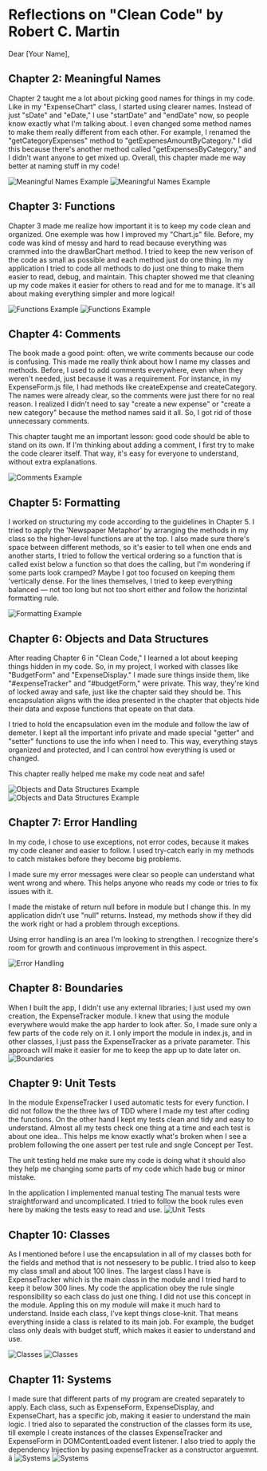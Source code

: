 # Reflections on "Clean Code" by Robert C. Martin

Dear [Your Name],

## Chapter 2: Meaningful Names

Chapter 2 taught me a lot about picking good names for things in my code. Like in my "ExpenseChart" class, I started using clearer names. Instead of just "sDate" and "eDate," I use "startDate" and "endDate" now, so people know exactly what I'm talking about. I even changed some method names to make them really different from each other. For example, I renamed the "getCategoryExpenses" method to "getExpenesAmountByCategory." I did this because there's another method called "getExpensesByCategory," and I didn't want anyone to get mixed up. Overall, this chapter made me way better at naming stuff in my code!

![Meaningful Names Example](/img/1.png)
![Meaningful Names Example](/img/2.png)


## Chapter 3: Functions

Chapter 3 made me realize how important it is to keep my code clean and organized. One exemple was how I improved my "Chart.js" file. Before, my code was kind of messy and hard to read because everything was crammed into the drawBarChart method. I tried to keep the new verison of the code as small as possible and each method just do one thing. In my application I tried to code all methods to do just one thing to make them easier to read, debug, and maintain.
This chapter showed me that cleaning up my code makes it easier for others to read and for me to manage. It's all about making everything simpler and more logical!

![Functions Example](/img/3.png)
![Functions Example](/img/4.png)


## Chapter 4: Comments

The book made a good point: often, we write comments because our code is confusing. This made me really think about how I name my classes and methods. Before, I used to add comments everywhere, even when they weren't needed, just because it was a requirement. 
For instance, in my ExpenseForm.js file, I had methods like createExpense and createCategory. The names were already clear, so the comments were just there for no real reason. I realized I didn't need to say "create a new expense" or "create a new category" because the method names said it all. So, I got rid of those unnecessary comments.

This chapter taught me an important lesson: good code should be able to stand on its own. If I'm thinking about adding a comment, I first try to make the code clearer itself. That way, it's easy for everyone to understand, without extra explanations.

![Comments Example](/img/5.png)


## Chapter 5: Formatting

I worked on structuring my code according to the guidelines in Chapter 5. I tried to apply the 'Newspaper Metaphor' by arranging the methods in my class so the higher-level functions are at the top. I also made sure there's space between different methods, so it's easier to tell when one ends and another starts, I tried to follow the vertical ordering so a function that is called exist below a function so that does the calling, but I'm wondering if some parts look cramped? Maybe I got too focused on keeping them 'vertically dense. For the lines themselves, I tried to keep everything balanced — not too long but not too short either and follow the horizintal formatting rule.

![Formatting Example](/img/6.png)


## Chapter 6: Objects and Data Structures

After reading Chapter 6 in "Clean Code," I learned a lot about keeping things hidden in my code. So, in my project, I worked with classes like "BudgetForm" and "ExpenseDisplay." I made sure things inside them, like "#expenseTracker" and "#budgetForm," were private. This way, they're kind of locked away and safe, just like the chapter said they should be. This encapsulation aligns with the idea presented in the chapter that objects hide their data and expose functions that opeate on that data.

I tried to hold the encapsulation even im the module and follow the law of demeter. I kept all the important info private and made special "getter" and "setter" functions to use the info when I need to. This way, everything stays organized and protected, and I can control how everything is used or changed.

This chapter really helped me make my code neat and safe!

![Objects and Data Structures Example](/img/7.png)
![Objects and Data Structures Example](/img/8.png)


## Chapter 7: Error Handling

In my code, I chose to use exceptions, not error codes, because it makes my code cleaner and easier to follow. 
I used try-catch early in my methods to catch mistakes before they become big problems.

I made sure my error messages were clear so people can understand what went wrong and where. This helps anyone who reads my code or tries to fix issues with it. 

I made the mistake of return null before in module but I change this. In my application didn't use "null" returns. Instead, my methods show if they did the work right or had a problem through exceptions.

Using error handling is an area I'm looking to strengthen. I recognize there's room for growth and continuous improvement in this aspect.

![Error Handling](/img/9.png)

## Chapter 8: Boundaries

When I built the app, I didn't use any external libraries; I just used my own creation, the ExpenseTracker module. I knew that using the module everywhere would make the app harder to look after. So, I made sure only a few parts of the code rely on it. I only import the module in index.js, and in other classes, I just pass the ExpenseTracker as a private parameter. This approach will make it easier for me to keep the app up to date later on.
![Boundaries](/img/11.png)

## Chapter 9: Unit Tests

In the module ExpenseTracker I used automatic tests for every function. I did not follow the the three lws of TDD where I made my test after coding the functions. On the other hand I kept my tests clean and tidy and easy to understand. Almost all my tests check one thing at a time and each test is about one idea.. This helps me know exactly what's broken when I see a problem following the one assert per test rule and sngle Concept per Test.

The unit testing held me make sure my code is doing what it should also they help me changing some parts of my code which hade bug or minor mistake.

In the application I implemented manual testing The manual tests were straightforward and uncomplicated. I tried to follow the book rules even here by making the tests easy to read and use.
![Unit Tests](/img/10.png)


## Chapter 10: Classes
As I mentioned before I use the encapsulation in all of my classes both for the fields and method that is not nessesery to be public. I tried also to keep my class small and about 100 lines. The largest class I have is ExpenseTracker which is the main class in the module and I tried hard to keep it below 300 lines. 
My code the application obey the rule single responsibility so each class do just one thing. I did not use this concept in the module. Appling this on my module will make it much hard to understand. Inside each class, I've kept things close-knit. That means everything inside a class is related to its main job. For example, the budget class only deals with budget stuff, which makes it easier to understand and use.

![Classes](/img/12.png)
![Classes](/img/13.png)

## Chapter 11: Systems

I made sure that different parts of my program are created separately to apply. Each class, such as ExpenseForm, ExpenseDisplay, and ExpenseChart, has a specific job, making it easier to understand the main logic. I tried also to separated the construction of the classes form its use, till exemple I create instances of the classes ExpenseTracker and ExpenseForm in DOMContentLoaded event listener. I also tried to apply the dependency Injection by pasing expenseTracker as a constructor arguemnt. ä
![Systems](/img/14.png)
![Systems](/img/15.png)